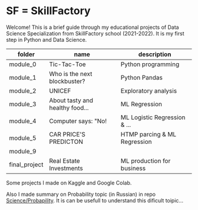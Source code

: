 # SF = SkillFactory

Welcome! This is a brief guide through my educational projects of Data Science Specialization from SkillFactory school (2021-2022). 
It is my first step in Python and Data Science.   

folder | name | description | 
-------|------|-------------|
module_0 | Tic-Tac-Toe | Python programming |
module_1 | Who is the next blockbuster? | Python Pandas |
module_2 | UNICEF | Exploratory analysis |
module_3 | About tasty and healthy food... | ML Regression |
module_4 | Computer says: "No! | ML Logistic Regression & ... |
module_5 | CAR PRICE'S PREDICTON | HTMP parcing & ML Regression |
module_9 | |
final_project| Real Estate Investments| ML production for business |

Some projects I made on Kaggle and Google Colab.   

Also I made summary on Probability topic (in Russian) in repo [Science/Probapility](https://github.com/SergeiKroupen/Science/tree/main/Probapility). 
It is can be usefull to understand this dificult toipic...
